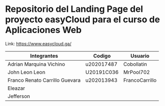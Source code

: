# Repositorio del Landing Page del proyecto easyCloud para el curso de Aplicaciones Web

Link: <https://www.easycloud.ga/>

| Integrantes | Codigo | Usuario |
|---|---|---|
| Adrian Marquina Vichino | u202017487 | Cobollatin |
| John Leon Leon | U20191C036 | MrPool702  |
| Franco Renato Carrillo Guevara | u202013943 | FrancoCarrillo |
| Eleazar |   |   |
| Jefferson |   |   |
